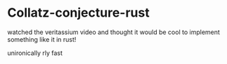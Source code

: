 # Collatz-conjecture-rust

watched the veritassium video and thought it would be cool to implement something like it in rust!

unironically rly fast
